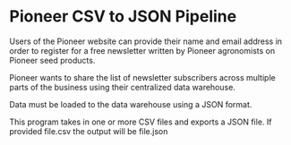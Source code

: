 # Pioneer CSV to JSON Pipeline

Users of the Pioneer website can provide their name and email address in order to register for a free newsletter written by Pioneer agronomists on Pioneer seed products. 

Pioneer wants to share the list of newsletter subscribers across multiple parts of the business using their centralized data warehouse. 

Data must be loaded to the data warehouse using a JSON format. 

This program takes in one or more CSV files and exports a JSON file. If provided file.csv the output will be file.json